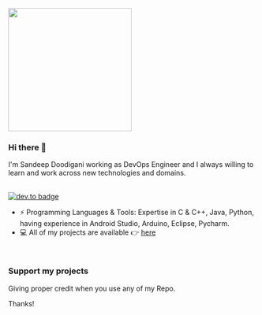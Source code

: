 <img src= "https://cdn.dribbble.com/users/1059583/screenshots/4171367/coding-freak.gif" width = "250">

### Hi there 👋
I'm Sandeep Doodigani working as DevOps Engineer and I always willing to learn and work across new technologies and domains. <br/> <br/>

[![dev.to badge](https://img.shields.io/badge/linkedin-sandeepdoodigani-%230177B5?style=flat&logo=linkedin)](https://www.linkedin.com/in/sandeep-doodigani/)

- ⚡️ Programming Languages & Tools: Expertise in C & C++, Java, Python, having experience in Android Studio, Arduino, Eclipse, Pycharm.
- 💻 All of my projects are available 👉  [here](https://github.com/rammohanbethi?tab=repositories)

<br>

### Support my projects

Giving proper credit when you use any of my Repo.

Thanks!
